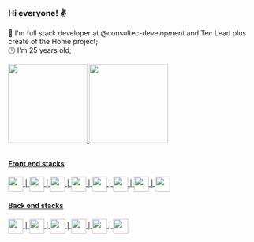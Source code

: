 ### Hi everyone! ✌️

🚀 I'm full stack developer at @consultec-development and Tec Lead plus create of the Home project; <br/> 🕒 I'm 25 years old; <br/>

<div>
  <a href="https://github.com/victormatia">
  <img height="160em" src="https://github-readme-stats.vercel.app/api?username=victormatia&show_icons=true&bg_color=151a22&border_color=151a22&include_all_commits=true&count_private=true"/>
  <img height="160em" src="https://github-readme-stats.vercel.app/api/top-langs/?username=victormatia&layout=compact&langs_count=7&bg_color=151a22&border_color=151a22"/>
</div>
  
  ##
  <section>
    <section>
        <h4>Front end stacks</h4>
        <img align="center" width="30px" heigth="40px" src="https://cdn.jsdelivr.net/gh/devicons/devicon/icons/html5/html5-original.svg" >
        |
        <img align="center" width="30px" heigth="40px" src="https://cdn.jsdelivr.net/gh/devicons/devicon/icons/css3/css3-original.svg" >
        |
        <img align="center" width="30px" heigth="40px" src="https://cdn.jsdelivr.net/gh/devicons/devicon/icons/javascript/javascript-plain.svg" />
        |
        <img align="center" width="30px" heigth="40px" src="https://cdn.jsdelivr.net/gh/devicons/devicon/icons/typescript/typescript-original.svg" />
        |
        <img align="center" width="30px" heigth="40px" src="https://cdn.jsdelivr.net/gh/devicons/devicon/icons/nextjs/nextjs-original.svg" />
        |
        <img align="center" width="30px" heigth="40px" src="https://cdn.jsdelivr.net/gh/devicons/devicon/icons/jest/jest-plain.svg" />
        |
        <img align="center" width="30px" heigth="40px" src="https://cdn.jsdelivr.net/gh/devicons/devicon/icons/react/react-original.svg" />
        |
        <img align="center" width="30px" heigth="40px" src="https://cdn.jsdelivr.net/gh/devicons/devicon/icons/redux/redux-original.svg" />
    </section>
    <section>
        <h4>Back end stacks</h4>
        <img align="center" width="30px" heigth="40px" src="https://cdn.jsdelivr.net/gh/devicons/devicon/icons/docker/docker-plain-wordmark.svg" />
        |
        <img align="center" width="30px" heigth="40px" src="https://cdn.jsdelivr.net/gh/devicons/devicon/icons/nodejs/nodejs-original.svg" />
        |
        <img align="center" width="30px" heigth="40px" src="https://cdn.jsdelivr.net/gh/devicons/devicon/icons/mysql/mysql-original.svg" />
        |
        <img align="center" width="30px" heigth="40px" src="https://cdn.jsdelivr.net/gh/devicons/devicon/icons/mongodb/mongodb-original.svg" />
        |
        <img align="center" width="30px" heigth="40px" src="https://cdn.jsdelivr.net/gh/devicons/devicon/icons/mocha/mocha-plain.svg" />
        |
        <img align="center" width="30px" heigth="40px" src="https://cdn.jsdelivr.net/gh/devicons/devicon/icons/typescript/typescript-original.svg" />
    </section>
  </section>
          
